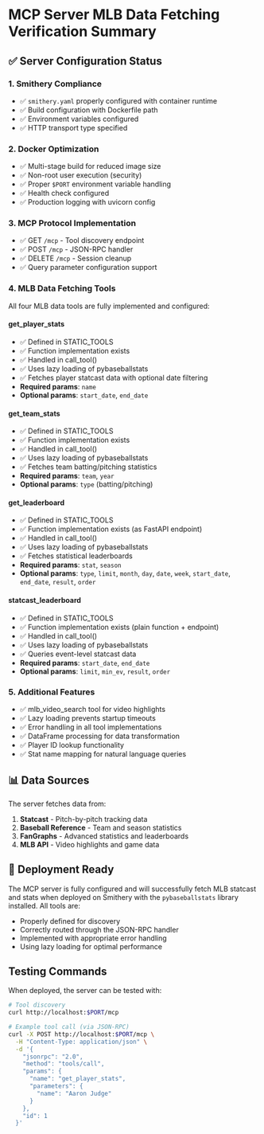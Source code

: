 # MCP Server MLB Data Fetching Verification Summary

## ✅ Server Configuration Status

### 1. **Smithery Compliance**
- ✅ `smithery.yaml` properly configured with container runtime
- ✅ Build configuration with Dockerfile path
- ✅ Environment variables configured
- ✅ HTTP transport type specified

### 2. **Docker Optimization**
- ✅ Multi-stage build for reduced image size
- ✅ Non-root user execution (security)
- ✅ Proper `$PORT` environment variable handling
- ✅ Health check configured
- ✅ Production logging with uvicorn config

### 3. **MCP Protocol Implementation**
- ✅ GET `/mcp` - Tool discovery endpoint
- ✅ POST `/mcp` - JSON-RPC handler
- ✅ DELETE `/mcp` - Session cleanup
- ✅ Query parameter configuration support

### 4. **MLB Data Fetching Tools**

All four MLB data tools are fully implemented and configured:

#### **get_player_stats**
- ✅ Defined in STATIC_TOOLS
- ✅ Function implementation exists
- ✅ Handled in call_tool()
- ✅ Uses lazy loading of pybaseballstats
- ✅ Fetches player statcast data with optional date filtering
- **Required params**: `name`
- **Optional params**: `start_date`, `end_date`

#### **get_team_stats**
- ✅ Defined in STATIC_TOOLS
- ✅ Function implementation exists
- ✅ Handled in call_tool()
- ✅ Uses lazy loading of pybaseballstats
- ✅ Fetches team batting/pitching statistics
- **Required params**: `team`, `year`
- **Optional params**: `type` (batting/pitching)

#### **get_leaderboard**
- ✅ Defined in STATIC_TOOLS
- ✅ Function implementation exists (as FastAPI endpoint)
- ✅ Handled in call_tool()
- ✅ Uses lazy loading of pybaseballstats
- ✅ Fetches statistical leaderboards
- **Required params**: `stat`, `season`
- **Optional params**: `type`, `limit`, `month`, `day`, `date`, `week`, `start_date`, `end_date`, `result`, `order`

#### **statcast_leaderboard**
- ✅ Defined in STATIC_TOOLS
- ✅ Function implementation exists (plain function + endpoint)
- ✅ Handled in call_tool()
- ✅ Uses lazy loading of pybaseballstats
- ✅ Queries event-level statcast data
- **Required params**: `start_date`, `end_date`
- **Optional params**: `limit`, `min_ev`, `result`, `order`

### 5. **Additional Features**
- ✅ mlb_video_search tool for video highlights
- ✅ Lazy loading prevents startup timeouts
- ✅ Error handling in all tool implementations
- ✅ DataFrame processing for data transformation
- ✅ Player ID lookup functionality
- ✅ Stat name mapping for natural language queries

## 📊 Data Sources

The server fetches data from:
1. **Statcast** - Pitch-by-pitch tracking data
2. **Baseball Reference** - Team and season statistics
3. **FanGraphs** - Advanced statistics and leaderboards
4. **MLB API** - Video highlights and game data

## 🚀 Deployment Ready

The MCP server is fully configured and will successfully fetch MLB statcast and stats when deployed on Smithery with the `pybaseballstats` library installed. All tools are:
- Properly defined for discovery
- Correctly routed through the JSON-RPC handler
- Implemented with appropriate error handling
- Using lazy loading for optimal performance

## Testing Commands

When deployed, the server can be tested with:
```bash
# Tool discovery
curl http://localhost:$PORT/mcp

# Example tool call (via JSON-RPC)
curl -X POST http://localhost:$PORT/mcp \
  -H "Content-Type: application/json" \
  -d '{
    "jsonrpc": "2.0",
    "method": "tools/call",
    "params": {
      "name": "get_player_stats",
      "parameters": {
        "name": "Aaron Judge"
      }
    },
    "id": 1
  }'
```